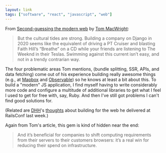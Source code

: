 ```yaml
---
layout: link
tags: ["software", "react", "javascript", "web"]
---
```


From [Second-guessing the modern web](https://macwright.org/2020/05/10/spa-fatigue.html) by [Tom MacWright](https://macwright.org):

> But the cultural tides are strong. Building a company on Django in 2020 seems like the equivalent of driving a PT Cruiser and blasting Faith Hill’s “Breathe” on a CD while your friends are listening to The Weeknd in their Teslas. Swimming against this current isn’t easy, and not in a trendy contrarian way.

The four problematic areas Tom mentions, (bundle splitting, SSR, APIs, and data fetching) come out of his experience building really awesome things (e.g., at [Mapbox](https://www.mapbox.com) and [Observable](https://observablehq.com)) so he knows at least a bit about this. To build a "modern" JS application, I find myself having to write considerably more code and configure a multitude of additional libraries to get what I feel I used to get for free with, say, Ruby. And then I've still got problems I can't find good solutions for.

(Related are [DHH](https://twitter.com/dhh)'s [thoughts](https://railsconf.com/2020/video/david-heinemeier-hansson-keynote-interview-with-david-heinemeier-hansson) about building for the web he delivered at RailsConf last week.)

Again from Tom's article, this gem is kind of hidden near the end:

> And it’s beneficial for companies to shift computing requirements from their servers to their customers browsers: it’s a real win for reducing their spend on infrastructure.
